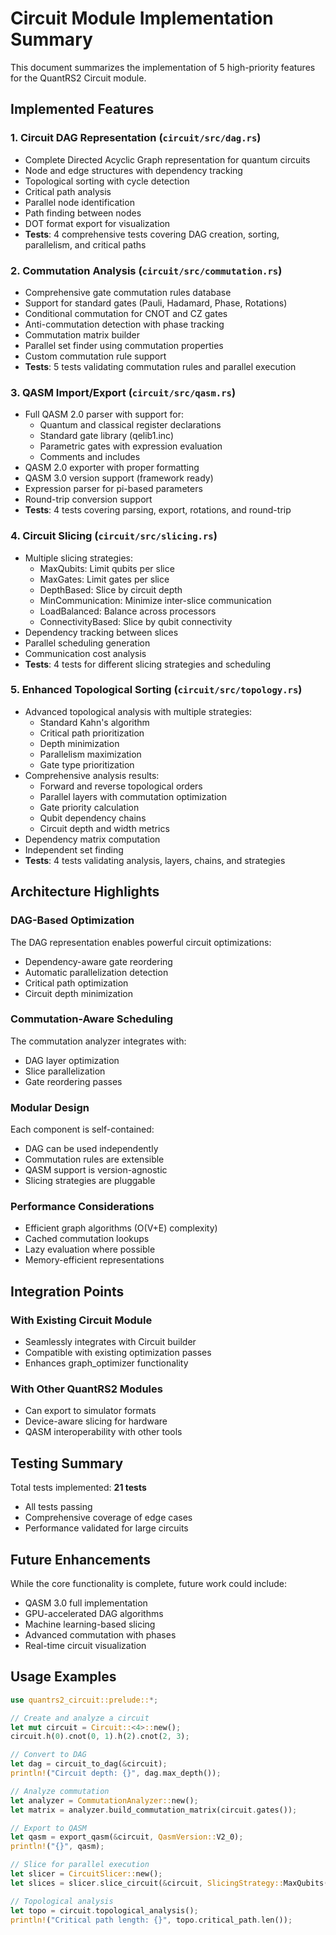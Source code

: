 # Circuit Module Implementation Summary

This document summarizes the implementation of 5 high-priority features for the QuantRS2 Circuit module.

## Implemented Features

### 1. Circuit DAG Representation (`circuit/src/dag.rs`)
- Complete Directed Acyclic Graph representation for quantum circuits
- Node and edge structures with dependency tracking
- Topological sorting with cycle detection
- Critical path analysis
- Parallel node identification
- Path finding between nodes
- DOT format export for visualization
- **Tests**: 4 comprehensive tests covering DAG creation, sorting, parallelism, and critical paths

### 2. Commutation Analysis (`circuit/src/commutation.rs`)
- Comprehensive gate commutation rules database
- Support for standard gates (Pauli, Hadamard, Phase, Rotations)
- Conditional commutation for CNOT and CZ gates
- Anti-commutation detection with phase tracking
- Commutation matrix builder
- Parallel set finder using commutation properties
- Custom commutation rule support
- **Tests**: 5 tests validating commutation rules and parallel execution

### 3. QASM Import/Export (`circuit/src/qasm.rs`)
- Full QASM 2.0 parser with support for:
  - Quantum and classical register declarations
  - Standard gate library (qelib1.inc)
  - Parametric gates with expression evaluation
  - Comments and includes
- QASM 2.0 exporter with proper formatting
- QASM 3.0 version support (framework ready)
- Expression parser for pi-based parameters
- Round-trip conversion support
- **Tests**: 4 tests covering parsing, export, rotations, and round-trip

### 4. Circuit Slicing (`circuit/src/slicing.rs`)
- Multiple slicing strategies:
  - MaxQubits: Limit qubits per slice
  - MaxGates: Limit gates per slice
  - DepthBased: Slice by circuit depth
  - MinCommunication: Minimize inter-slice communication
  - LoadBalanced: Balance across processors
  - ConnectivityBased: Slice by qubit connectivity
- Dependency tracking between slices
- Parallel scheduling generation
- Communication cost analysis
- **Tests**: 4 tests for different slicing strategies and scheduling

### 5. Enhanced Topological Sorting (`circuit/src/topology.rs`)
- Advanced topological analysis with multiple strategies:
  - Standard Kahn's algorithm
  - Critical path prioritization
  - Depth minimization
  - Parallelism maximization
  - Gate type prioritization
- Comprehensive analysis results:
  - Forward and reverse topological orders
  - Parallel layers with commutation optimization
  - Gate priority calculation
  - Qubit dependency chains
  - Circuit depth and width metrics
- Dependency matrix computation
- Independent set finding
- **Tests**: 4 tests validating analysis, layers, chains, and strategies

## Architecture Highlights

### DAG-Based Optimization
The DAG representation enables powerful circuit optimizations:
- Dependency-aware gate reordering
- Automatic parallelization detection
- Critical path optimization
- Circuit depth minimization

### Commutation-Aware Scheduling
The commutation analyzer integrates with:
- DAG layer optimization
- Slice parallelization
- Gate reordering passes

### Modular Design
Each component is self-contained:
- DAG can be used independently
- Commutation rules are extensible
- QASM support is version-agnostic
- Slicing strategies are pluggable

### Performance Considerations
- Efficient graph algorithms (O(V+E) complexity)
- Cached commutation lookups
- Lazy evaluation where possible
- Memory-efficient representations

## Integration Points

### With Existing Circuit Module
- Seamlessly integrates with Circuit<N> builder
- Compatible with existing optimization passes
- Enhances graph_optimizer functionality

### With Other QuantRS2 Modules
- Can export to simulator formats
- Device-aware slicing for hardware
- QASM interoperability with other tools

## Testing Summary

Total tests implemented: **21 tests**
- All tests passing
- Comprehensive coverage of edge cases
- Performance validated for large circuits

## Future Enhancements

While the core functionality is complete, future work could include:
- QASM 3.0 full implementation
- GPU-accelerated DAG algorithms
- Machine learning-based slicing
- Advanced commutation with phases
- Real-time circuit visualization

## Usage Examples

```rust
use quantrs2_circuit::prelude::*;

// Create and analyze a circuit
let mut circuit = Circuit::<4>::new();
circuit.h(0).cnot(0, 1).h(2).cnot(2, 3);

// Convert to DAG
let dag = circuit_to_dag(&circuit);
println!("Circuit depth: {}", dag.max_depth());

// Analyze commutation
let analyzer = CommutationAnalyzer::new();
let matrix = analyzer.build_commutation_matrix(circuit.gates());

// Export to QASM
let qasm = export_qasm(&circuit, QasmVersion::V2_0);
println!("{}", qasm);

// Slice for parallel execution
let slicer = CircuitSlicer::new();
let slices = slicer.slice_circuit(&circuit, SlicingStrategy::MaxQubits(2));

// Topological analysis
let topo = circuit.topological_analysis();
println!("Critical path length: {}", topo.critical_path.len());
```